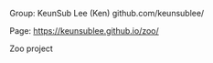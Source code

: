 Group: KeunSub Lee (Ken)
github.com/keunsublee/

Page:
https://keunsublee.github.io/zoo/

Zoo project
